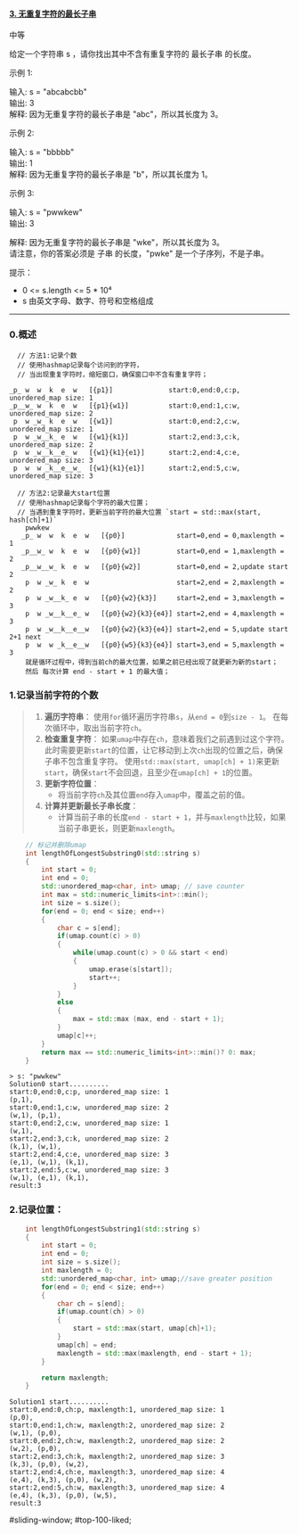 #### [3. 无重复字符的最长子串](https://leetcode.cn/problems/longest-substring-without-repeating-characters/)
中等

给定一个字符串 s ，请你找出其中不含有重复字符的 最长子串 的长度。

示例 1:

输入: s = "abcabcbb"  
输出: 3  
解释: 因为无重复字符的最长子串是 "abc"，所以其长度为 3。

示例 2:

输入: s = "bbbbb"  
输出: 1  
解释: 因为无重复字符的最长子串是 "b"，所以其长度为 1。

示例 3:

输入: s = "pwwkew"  
输出: 3

解释: 因为无重复字符的最长子串是 "wke"，所以其长度为 3。  
     请注意，你的答案必须是 子串 的长度，"pwke" 是一个子序列，不是子串。

提示：

- 0 <= s.length <= 5 * 10⁴ 
- s 由英文字母、数字、符号和空格组成

---- ----
### 0.概述
```
  // 方法1:记录个数
  // 使用hashmap记录每个访问到的字符，
  // 当出现重复字符时，缩短窗口，确保窗口中不含有重复字符；

_p_ w  w  k  e  w   [{p1}]              start:0,end:0,c:p, unordered_map size: 1
_p__w_ w  k  e  w   [{p1}{w1}]          start:0,end:1,c:w, unordered_map size: 2
 p  w _w_ k  e  w   [{w1}]              start:0,end:2,c:w, unordered_map size: 1
 p  w _w__k_ e  w   [{w1}{k1}]          start:2,end:3,c:k, unordered_map size: 2
 p  w _w__k__e_ w   [{w1}{k1}{e1}]      start:2,end:4,c:e, unordered_map size: 3
 p  w  w _k__e__w_  [{w1}{k1}{e1}]      start:2,end:5,c:w, unordered_map size: 3

```

```
  // 方法2:记录最大start位置
  // 使用hashmap记录每个字符的最大位置；
  // 当遇到重复字符时，更新当前字符的最大位置 `start = std::max(start, hash[ch]+1)`
    pwwkew
   _p_ w  w  k  e  w   [{p0}]             start=0,end = 0,maxlength = 1
   _p__w_ w  k  e  w   [{p0}{w1}]         start=0,end = 1,maxlength = 2
   _p__w__w_ k  e  w   [{p0}{w2}]         start=0,end = 2,update start 2
    p  w _w_ k  e  w                      start=2,end = 2,maxlength = 2
    p  w _w__k_ e  w   [{p0}{w2}{k3}]     start=2,end = 3,maxlength = 3
    p  w _w__k__e_ w   [{p0}{w2}{k3}{e4}] start=2,end = 4,maxlength = 3
    p  w _w__k__e__w   [{p0}{w2}{k3}{e4}] start=2,end = 5,update start 2+1 next
    p  w  w _k__e__w   [{p0}{w5}{k3}{e4}] start=3,end = 5,maxlength = 3
    就是循环过程中，得到当前ch的最大位置，如果之前已经出现了就更新为新的start；
    然后 每次计算 end - start + 1 的最大值；
```

### 1.记录当前字符的个数

> 1. **遍历字符串**：
>    使用`for`循环遍历字符串`s`，从`end = 0`到`size - 1`。
>    在每次循环中，取出当前字符`ch`。
> 2. **检查重复字符**：
>    如果`umap`中存在`ch`，意味着我们之前遇到过这个字符。此时需要更新`start`的位置，让它移动到上次`ch`出现的位置之后，确保子串不包含重复字符。
>    使用`std::max(start, umap[ch] + 1)`来更新`start`，确保`start`不会回退，且至少在`umap[ch] + 1`的位置。
> 3. **更新字符位置**：
>    - 将当前字符`ch`及其位置`end`存入`umap`中，覆盖之前的值。
> 4. **计算并更新最长子串长度**：
>    - 计算当前子串的长度`end - start + 1`，并与`maxlength`比较，如果当前子串更长，则更新`maxlength`。

```cpp
	// 标记并删除umap
    int lengthOfLongestSubstring0(std::string s)
    {
        int start = 0;
        int end = 0;
        std::unordered_map<char, int> umap; // save counter
        int max = std::numeric_limits<int>::min();
        int size = s.size();
        for(end = 0; end < size; end++)
        {
            char c = s[end];
            if(umap.count(c) > 0)
            {
                while(umap.count(c) > 0 && start < end)
                {
                    umap.erase(s[start]);
                    start++;
                }
            }
            else
            {
                max = std::max (max, end - start + 1);
            }
            umap[c]++;
        }
        return max == std::numeric_limits<int>::min()? 0: max;
    }
```


```
> s: "pwwkew"
Solution0 start..........
start:0,end:0,c:p, unordered_map size: 1
(p,1),
start:0,end:1,c:w, unordered_map size: 2
(w,1), (p,1),
start:0,end:2,c:w, unordered_map size: 1
(w,1),
start:2,end:3,c:k, unordered_map size: 2
(k,1), (w,1),
start:2,end:4,c:e, unordered_map size: 3
(e,1), (w,1), (k,1),
start:2,end:5,c:w, unordered_map size: 3
(w,1), (e,1), (k,1),
result:3
```

### 2.记录位置：
```cpp
    int lengthOfLongestSubstring1(std::string s)
    {
        int start = 0;
        int end = 0;
        int size = s.size();
        int maxlength = 0;
        std::unordered_map<char, int> umap;//save greater position
        for(end = 0; end < size; end++)
        {
            char ch = s[end];
            if(umap.count(ch) > 0)
            {
                start = std::max(start, umap[ch]+1);
            }
            umap[ch] = end;
            maxlength = std::max(maxlength, end - start + 1);
        }

        return maxlength;
    }
```

```
Solution1 start..........
start:0,end:0,ch:p, maxlength:1, unordered_map size: 1
(p,0),
start:0,end:1,ch:w, maxlength:2, unordered_map size: 2
(w,1), (p,0),
start:0,end:2,ch:w, maxlength:2, unordered_map size: 2
(w,2), (p,0),
start:2,end:3,ch:k, maxlength:2, unordered_map size: 3
(k,3), (p,0), (w,2),
start:2,end:4,ch:e, maxlength:3, unordered_map size: 4
(e,4), (k,3), (p,0), (w,2),
start:2,end:5,ch:w, maxlength:3, unordered_map size: 4
(e,4), (k,3), (p,0), (w,5),
result:3
```
#sliding-window; #top-100-liked;


